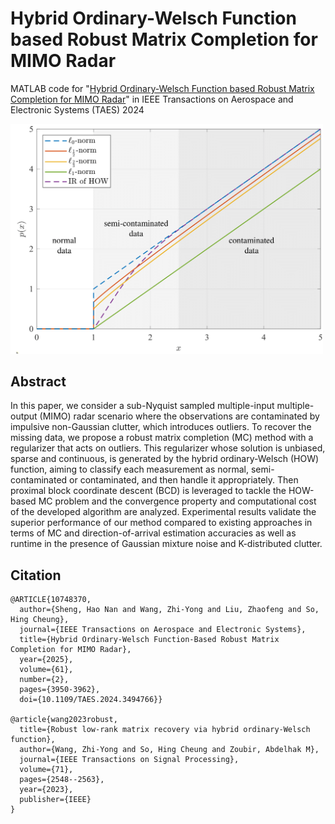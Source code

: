 # Hybrid Ordinary-Welsch Function based Robust Matrix Completion for MIMO Radar
MATLAB code for "[Hybrid Ordinary-Welsch Function based Robust Matrix Completion for MIMO Radar](https://ieeexplore.ieee.org/document/10748370)" in IEEE Transactions on Aerospace and Electronic Systems (TAES) 2024

<img src="https://github.com/ShuDun23/robust-MIMO-MC/blob/main/Drawing1.png" width="500px">

## Abstract
In this paper, we consider a sub-Nyquist sampled multiple-input multiple-output (MIMO) radar scenario where the observations are contaminated by impulsive non-Gaussian clutter, which introduces outliers. To recover the missing data, we propose a robust matrix completion (MC) method with a regularizer that acts on outliers. This regularizer whose solution is unbiased, sparse and continuous, is generated by the hybrid ordinary-Welsch (HOW) function, aiming to classify each measurement as normal, semi-contaminated or contaminated, and then handle it appropriately. Then proximal block coordinate descent (BCD) is leveraged to tackle the HOW-based MC problem and the convergence property and computational cost of the developed algorithm are analyzed. Experimental results validate the superior performance of our method compared to existing approaches in terms of MC and direction-of-arrival estimation accuracies as well as runtime in the presence of Gaussian mixture noise and K-distributed clutter.

## Citation
```
@ARTICLE{10748370,
  author={Sheng, Hao Nan and Wang, Zhi-Yong and Liu, Zhaofeng and So, Hing Cheung},
  journal={IEEE Transactions on Aerospace and Electronic Systems}, 
  title={Hybrid Ordinary-Welsch Function-Based Robust Matrix Completion for MIMO Radar}, 
  year={2025},
  volume={61},
  number={2},
  pages={3950-3962},
  doi={10.1109/TAES.2024.3494766}}

@article{wang2023robust,
  title={Robust low-rank matrix recovery via hybrid ordinary-Welsch function},
  author={Wang, Zhi-Yong and So, Hing Cheung and Zoubir, Abdelhak M},
  journal={IEEE Transactions on Signal Processing},
  volume={71},
  pages={2548--2563},
  year={2023},
  publisher={IEEE}
}
```
